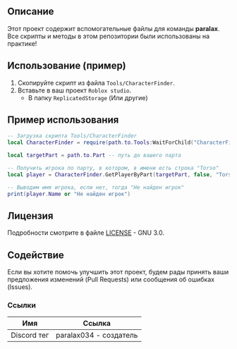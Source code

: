 ## Описание

Этот проект содержит вспомогательные файлы для команды **paralax**.
Все скрипты и методы в этом репозитории были использованы на практике!

## Использование (пример)

1. Скопируйте скрипт из файла `Tools/CharacterFinder`.
2. Вставьте в ваш проект `Roblox studio`.
   - В папку `ReplicatedStorage` (Или другие)

## Пример использования

```lua
-- Загрузка скрипта Tools/CharacterFinder
local CharacterFinder = require(path.to.Tools:WaitForChild("CharacterFinder"))

local targetPart = path.to.Part -- путь до вашего парта

-- Получить игрока по парту, в котором, в имени есть строка "Torso"
local player = CharacterFinder.GetPlayerByPart(targetPart, false, "Torso")

-- Выводим имя игрока, если нет, тогда "Не найден игрок"
print(player.Name or "Не найден игрок")
```

## Лицензия

Подробности смотрите в файле [LICENSE](LICENSE) - GNU 3.0.

## Содействие

Если вы хотите помочь улучшить этот проект, будем рады принять ваши предложения изменений (Pull Requests) или сообщения об ошибках (Issues).

### Ссылки
| Имя         | Ссылка                      |
| ----------- | --------------------------- |
| Discord тег | paralax034 - создатель      |

